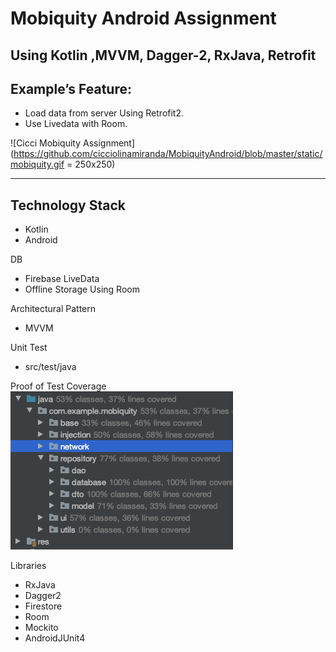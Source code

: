 # Mobiquity Android Assignment

## Using Kotlin ,MVVM, Dagger-2, RxJava, Retrofit

## Example’s Feature:
* Load data from server Using Retrofit2.
* Use Livedata with Room.

![Cicci Mobiquity Assignment](https://github.com/cicciolinamiranda/MobiquityAndroid/blob/master/static/mobiquity.gif = 250x250)

***
## Technology Stack
* Kotlin
* Android

DB
* Firebase LiveData
* Offline Storage Using Room


Architectural Pattern
* MVVM

Unit Test
* src/test/java

Proof of Test Coverage
![Sample test coverage](https://github.com/cicciolinamiranda/MobiquityAndroid/blob/master/static/test_coverage_sample.png)

Libraries
* RxJava
* Dagger2
* Firestore
* Room
* Mockito
* AndroidJUnit4
